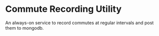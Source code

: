 # Commute Recording Utility

An always-on service to record commutes at regular intervals and post them to mongodb.
